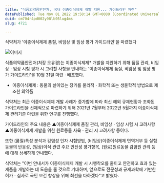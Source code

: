```yaml
---
title: "식품의약품안전처, 국내 이종이식제제 개발 지원... 가이드라인 마련"
datePublished: Tue Nov 01 2022 19:50:14 GMT+0000 (Coordinated Universal Time)
cuid: cm704r4pd002y08lb05lug4ms
slug: 4721

---
```



식약처가 '이종이식제제 품질, 비임상 및 임상 평가 가이드라인'을 마련했다

![이미지](https://cdn.hashnode.com/res/hashnode/image/upload/v1739257069213/a11486dc-9274-4c56-b74d-3cfb72d9176f.jpeg)

식품의약품안전처(처장 오유경)는 이종이식제제* 개발을 지원하기 위해 품질 관리, 비임상ㆍ임상 시험 평가 시 고려할 사항을 안내하는 '이종이식제제 품질, 비임상 및 임상 평가 가이드라인'을 10월 31일 마련ㆍ배포했다.

* 이종이식제제 : 동물의 살아있는 장기를 물리적ㆍ화학적 또는 생물학적 방법으로 제조한 의약품

식약처는 최근 이종이식제제 개발 사례가 증가함에 따라 최신 해외 규제현황과 조화된 가이드라인을 선제적으로 마련하기 위해 2021년 7월부터 2022년 5월까지 이종이식제제 관리기준 마련을 위한 연구를 진행했다.

가이드라인의 주요 내용은 ▲이종이식제제 품질 관리, 비임상ㆍ임상 시험 시 고려사항 ▲이종이식제제 개발을 위한 원료동물 사육ㆍ관리 시 고려사항 등이다.

또한 (품질)특성 분석과 감염성 인자 시험방법, (비임상)이종이식제제 면역거부 등 실험동물의 반응성, (임상)이식 관련 주요 안전성 평가항목, (원료)원료동물 감염원 관리 등에 대해 상세하게 안내했다.

식약처는 "이번 안내서가 이종이식제제 개발 시 시행착오를 줄이고 안전하고 효과 있는 제품을 개발하는 데 도움을 줄 것으로 기대하며, 앞으로도 전문성과 규제과학에 기반한 허가ㆍ심사로 국민 보건 향상을 위해 최선을 다하겠다"고 밝혔다.
